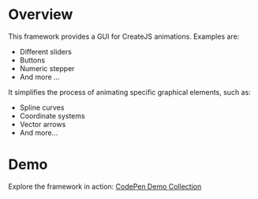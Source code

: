 # Overview

This framework provides a GUI for CreateJS animations. Examples are:

- Different sliders
- Buttons
- Numeric stepper
- And more ...

It simplifies the process of animating specific graphical elements, such as:

- Spline curves
- Coordinate systems
- Vector arrows
- And more...

# Demo

Explore the framework in action:
[CodePen Demo Collection](https://codepen.io/collection/VYopoj?cursor=eyJwYWdlIjoxfQ==)
